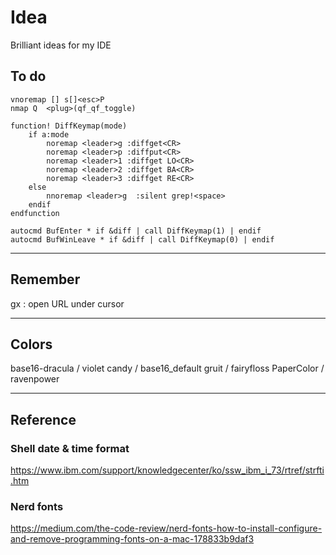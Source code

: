 # Idea
Brilliant ideas for my IDE

## To do
    vnoremap [] s[]<esc>P
    nmap Q  <plug>(qf_qf_toggle)

    function! DiffKeymap(mode)
        if a:mode
            noremap <leader>g :diffget<CR>
            noremap <leader>p :diffput<CR>
            noremap <leader>1 :diffget LO<CR>
            noremap <leader>2 :diffget BA<CR>
            noremap <leader>3 :diffget RE<CR>
        else
            nnoremap <leader>g  :silent grep!<space>
        endif
    endfunction

    autocmd BufEnter * if &diff | call DiffKeymap(1) | endif
    autocmd BufWinLeave * if &diff | call DiffKeymap(0) | endif
***

## Remember
gx : open URL under cursor
***

## Colors
base16-dracula / violet
candy          / base16_default
gruit          / fairyfloss
PaperColor     / ravenpower
***

## Reference
### Shell date & time format
https://www.ibm.com/support/knowledgecenter/ko/ssw_ibm_i_73/rtref/strfti.htm

### Nerd fonts
https://medium.com/the-code-review/nerd-fonts-how-to-install-configure-and-remove-programming-fonts-on-a-mac-178833b9daf3